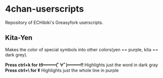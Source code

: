 # 4chan-userscripts
Repository of ECHibiki's Greasyfork userscripts.

## Kita-Yen
Makes the color of special symbols into other colors(yen == purple, kita == dark grey).

<strong>Press ctrl+k for ｷﾀ━━━(ﾟ∀ﾟ)━━━!!</strong>
Highlights just the word in dark gray
<strong>Press ctrl+\ for ¥</strong>
Highlights just the whole line in purple
